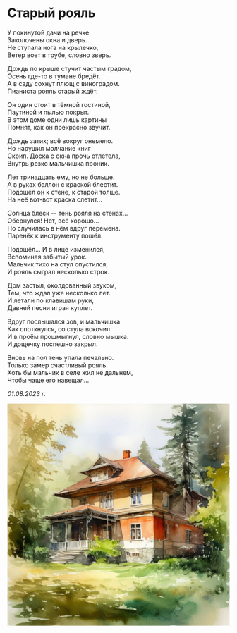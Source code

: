# Старый рояль

У покинутой дачи на речке  
Заколочены окна и дверь.  
Не ступала нога на крылечко,  
Ветер воет в трубе, словно зверь.

Дождь по крыше стучит частым градом,  
Осень где-то в тумане бредёт.  
А в саду сохнут плющ с виноградом.  
Пианиста рояль старый ждёт.

Он один стоит в тёмной гостиной,  
Паутиной и пылью покрыт.  
В этом доме одни лишь картины  
Помнят, как он прекрасно звучит.

Дождь затих; всё вокруг онемело.  
Но нарушил молчание книг  
Скрип. Доска с окна прочь отлетела,  
Внутрь резко мальчишка проник.

Лет тринадцать ему, но не больше.  
А в руках баллон с краской блестит.  
Подошёл он к стене, к старой толще.  
На неё вот-вот краска слетит...

Солнца блеск -- тень рояля на стенах...  
Обернулся! Нет, всё хорошо...  
Но случилась в нём вдруг перемена.  
Паренёк к инструменту пошёл.

Подошёл... И в лице изменился,  
Вспоминая забытый урок.  
Мальчик тихо на стул опустился,  
И рояль сыграл несколько строк.

Дом застыл, околдованный звуком,  
Тем, что ждал уже несколько лет.  
И летали по клавишам руки,  
Давней песни играя куплет.

Вдруг послышался зов, и мальчишка  
Как споткнулся, со стула вскочил  
И в проём прошмыгнул, словно мышка.  
И дощечку поспешно закрыл.

Вновь на пол тень упала печально.  
Только замер счастливый рояль.  
Хоть бы мальчик в селе жил не дальнем,  
Чтобы чаще его навещал...

*01.08.2023 г.*

![Старый рояль](../images/abandoned-house.jpg)
